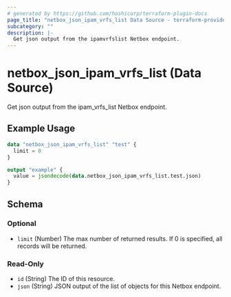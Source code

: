 ```yaml
---
# generated by https://github.com/hashicorp/terraform-plugin-docs
page_title: "netbox_json_ipam_vrfs_list Data Source - terraform-provider-netbox"
subcategory: ""
description: |-
  Get json output from the ipamvrfslist Netbox endpoint.
---
```


# netbox_json_ipam_vrfs_list (Data Source)

Get json output from the ipam_vrfs_list Netbox endpoint.

## Example Usage

```terraform
data "netbox_json_ipam_vrfs_list" "test" {
  limit = 0
}

output "example" {
  value = jsondecode(data.netbox_json_ipam_vrfs_list.test.json)
}
```

<!-- schema generated by tfplugindocs -->
## Schema

### Optional

- `limit` (Number) The max number of returned results. If 0 is specified, all records will be returned.

### Read-Only

- `id` (String) The ID of this resource.
- `json` (String) JSON output of the list of objects for this Netbox endpoint.


